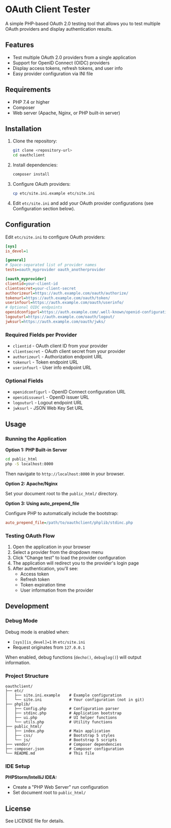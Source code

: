 # OAuth Client Tester

A simple PHP-based OAuth 2.0 testing tool that allows you to test multiple OAuth providers and display authentication results.

## Features

- Test multiple OAuth 2.0 providers from a single application
- Support for OpenID Connect (OIDC) providers
- Display access tokens, refresh tokens, and user info
- Easy provider configuration via INI file

## Requirements

- PHP 7.4 or higher
- Composer
- Web server (Apache, Nginx, or PHP built-in server)

## Installation

1. Clone the repository:
   ```bash
   git clone <repository-url>
   cd oauthclient
   ```

2. Install dependencies:
   ```bash
   composer install
   ```

3. Configure OAuth providers:
   ```bash
   cp etc/site.ini.example etc/site.ini
   ```

4. Edit `etc/site.ini` and add your OAuth provider configurations (see Configuration section below).

## Configuration

Edit `etc/site.ini` to configure OAuth providers:

```ini
[sys]
is_devel=1

[general]
# Space-separated list of provider names
tests=oauth_myprovider oauth_anotherprovider

[oauth_myprovider]
clientid=your-client-id
clientsecret=your-client-secret
authorizeurl=https://auth.example.com/oauth/authorize/
tokenurl=https://auth.example.com/oauth/token/
userinfourl=https://auth.example.com/oauth/userinfo/
# Optional OIDC endpoints
openidconfigurl=https://auth.example.com/.well-known/openid-configuration
logouturl=https://auth.example.com/oauth/logout/
jwksurl=https://auth.example.com/oauth/jwks/
```

### Required Fields per Provider

- `clientid` - OAuth client ID from your provider
- `clientsecret` - OAuth client secret from your provider
- `authorizeurl` - Authorization endpoint URL
- `tokenurl` - Token endpoint URL
- `userinfourl` - User info endpoint URL

### Optional Fields

- `openidconfigurl` - OpenID Connect configuration URL
- `openidissueurl` - OpenID issuer URL
- `logouturl` - Logout endpoint URL
- `jwksurl` - JSON Web Key Set URL

## Usage

### Running the Application

**Option 1: PHP Built-in Server**
```bash
cd public_html
php -S localhost:8000
```

Then navigate to `http://localhost:8000` in your browser.

**Option 2: Apache/Nginx**

Set your document root to the `public_html/` directory.

**Option 3: Using auto_prepend_file**

Configure PHP to automatically include the bootstrap:
```ini
auto_prepend_file=/path/to/oauthclient/phplib/stdinc.php
```

### Testing OAuth Flow

1. Open the application in your browser
2. Select a provider from the dropdown menu
3. Click "Change test" to load the provider configuration
4. The application will redirect you to the provider's login page
5. After authentication, you'll see:
   - Access token
   - Refresh token
   - Token expiration time
   - User information from the provider

## Development

### Debug Mode

Debug mode is enabled when:
- `[sys][is_devel]=1` in `etc/site.ini`
- Request originates from `127.0.0.1`

When enabled, debug functions (`decho()`, `debuglog()`) will output information.

### Project Structure

```
oauthclient/
├── etc/
│   ├── site.ini.example    # Example configuration
│   └── site.ini            # Your configuration (not in git)
├── phplib/
│   ├── Config.php          # Configuration parser
│   ├── stdinc.php          # Application bootstrap
│   ├── ui.php              # UI helper functions
│   └── utils.php           # Utility functions
├── public_html/
│   ├── index.php           # Main application
│   ├── css/                # Bootstrap 5 styles
│   └── js/                 # Bootstrap 5 scripts
├── vendor/                 # Composer dependencies
├── composer.json           # Composer configuration
└── README.md               # This file
```

### IDE Setup

**PHPStorm/IntelliJ IDEA:**
- Create a "PHP Web Server" run configuration
- Set document root to `public_html/`

## License

See LICENSE file for details.
